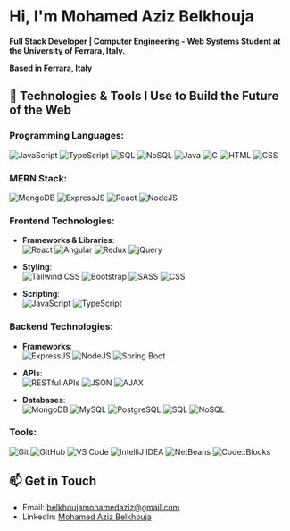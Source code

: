 # Hi, I'm Mohamed Aziz Belkhouja

**Full Stack Developer | Computer Engineering - Web Systems Student at the University of Ferrara, Italy.**

**Based in Ferrara, Italy**

## 🚀 Technologies & Tools I Use to Build the Future of the Web

### Programming Languages:
![JavaScript](https://img.shields.io/badge/-JavaScript-F7DF1E?style=flat&logo=javascript&logoColor=black)
![TypeScript](https://img.shields.io/badge/-TypeScript-007ACC?style=flat&logo=typescript&logoColor=white)
![SQL](https://img.shields.io/badge/-SQL-4479A1?style=flat&logo=postgresql&logoColor=white)
![NoSQL](https://img.shields.io/badge/-NoSQL-3C873A?style=flat&logo=mongodb&logoColor=white)
![Java](https://img.shields.io/badge/-Java-007396?style=flat&logo=java&logoColor=white)
![C](https://img.shields.io/badge/-C-A8B9CC?style=flat&logo=c&logoColor=white)
![HTML](https://img.shields.io/badge/-HTML-E34F26?style=flat&logo=html5&logoColor=white)
![CSS](https://img.shields.io/badge/-CSS-1572B6?style=flat&logo=css3&logoColor=white)

### MERN Stack:
![MongoDB](https://img.shields.io/badge/-MongoDB-47A248?style=flat&logo=mongodb&logoColor=white)
![ExpressJS](https://img.shields.io/badge/-ExpressJS-000000?style=flat&logo=express&logoColor=white)
![React](https://img.shields.io/badge/-React-61DAFB?style=flat&logo=react&logoColor=black)
![NodeJS](https://img.shields.io/badge/-NodeJS-339933?style=flat&logo=node.js&logoColor=white)

### Frontend Technologies:
- **Frameworks & Libraries**:  
![React](https://img.shields.io/badge/-React-61DAFB?style=flat&logo=react&logoColor=black)
![Angular](https://img.shields.io/badge/-Angular-DD0031?style=flat&logo=angular&logoColor=white)
![Redux](https://img.shields.io/badge/-Redux-764ABC?style=flat&logo=redux&logoColor=white)
![jQuery](https://img.shields.io/badge/-jQuery-0769AD?style=flat&logo=jquery&logoColor=white)

- **Styling**:  
![Tailwind CSS](https://img.shields.io/badge/-Tailwind%20CSS-38B2AC?style=flat&logo=tailwind-css&logoColor=white)
![Bootstrap](https://img.shields.io/badge/-Bootstrap-563D7C?style=flat&logo=bootstrap&logoColor=white)
![SASS](https://img.shields.io/badge/-SASS-CC6699?style=flat&logo=sass&logoColor=white)
![CSS](https://img.shields.io/badge/-CSS-1572B6?style=flat&logo=css3&logoColor=white)

- **Scripting**:  
![JavaScript](https://img.shields.io/badge/-JavaScript-F7DF1E?style=flat&logo=javascript&logoColor=black)
![TypeScript](https://img.shields.io/badge/-TypeScript-007ACC?style=flat&logo=typescript&logoColor=white)

### Backend Technologies:
- **Frameworks**:  
![ExpressJS](https://img.shields.io/badge/-ExpressJS-000000?style=flat&logo=express&logoColor=white)
![NodeJS](https://img.shields.io/badge/-NodeJS-339933?style=flat&logo=node.js&logoColor=white)
![Spring Boot](https://img.shields.io/badge/-Spring%20Boot-6DB33F?style=flat&logo=spring-boot&logoColor=white)

- **APIs**:  
![RESTful APIs](https://img.shields.io/badge/-RESTful%20APIs-005571?style=flat&logo=api&logoColor=white)
![JSON](https://img.shields.io/badge/-JSON-000000?style=flat&logo=json&logoColor=white)
![AJAX](https://img.shields.io/badge/-AJAX-005571?style=flat&logo=ajax&logoColor=white)

- **Databases**:  
![MongoDB](https://img.shields.io/badge/-MongoDB-47A248?style=flat&logo=mongodb&logoColor=white)
![MySQL](https://img.shields.io/badge/-MySQL-4479A1?style=flat&logo=mysql&logoColor=white)
![PostgreSQL](https://img.shields.io/badge/-PostgreSQL-4169E1?style=flat&logo=postgresql&logoColor=white)
![SQL](https://img.shields.io/badge/-SQL-4479A1?style=flat&logo=postgresql&logoColor=white)
![NoSQL](https://img.shields.io/badge/-NoSQL-3C873A?style=flat&logo=mongodb&logoColor=white)

### Tools:
![Git](https://img.shields.io/badge/-Git-F05032?style=flat&logo=git&logoColor=white)
![GitHub](https://img.shields.io/badge/-GitHub-181717?style=flat&logo=github&logoColor=white)
![VS Code](https://img.shields.io/badge/-VS%20Code-007ACC?style=flat&logo=visual-studio-code&logoColor=white)
![IntelliJ IDEA](https://img.shields.io/badge/-IntelliJ%20IDEA-000000?style=flat&logo=intellij-idea&logoColor=white)
![NetBeans](https://img.shields.io/badge/-NetBeans-1B6AC6?style=flat&logo=apache-netbeans-ide&logoColor=white)
![Code::Blocks](https://img.shields.io/badge/-Code::Blocks-CC6666?style=flat&logo=code-blocks&logoColor=white)

## 📫 Get in Touch

- Email: belkhoujamohamedaziz@gmail.com  
- LinkedIn: [Mohamed Aziz Belkhouja](https://www.linkedin.com/in/mohamed-aziz-belkhouja/)
